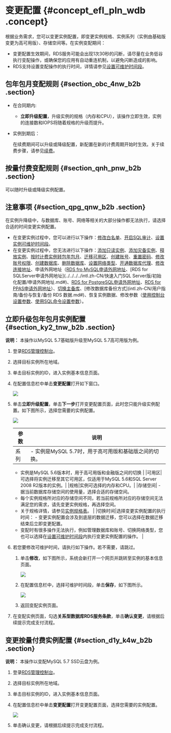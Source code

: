 # 变更配置 {#concept_efl_pln_wdb .concept}

根据业务需求，您可以变更实例配置，即变更实例规格、实例系列（实例由基础版变更为高可用版）、存储空间等。在实例变配期间：

-   变更配置生效期间，RDS服务可能会出现1次30秒的闪断，请尽量在业务低谷执行变配操作，或确保您的应用有自动重连机制，以避免闪断造成的影响。
-   RDS支持设置变配操作的执行时间，详情请参见[设置可维护时间段](intl.zh-CN/用户指南/实例管理/设置可维护时间段.md#)。

## 包年包月变配规则 {#section_obc_4nw_b2b .section}

-   在合同期内:

    -   **立即升级配置**，升级实例的规格（内存和CPU），该操作立即生效，实例的连接数和IOPS将随着规格的升级而提升。
-   实例到期后：

    在续费期间可以升级或降级配置，新配置在新的计费周期开始时生效。关于续费步骤，请参见[续费](../../../../intl.zh-CN/产品定价/续费.md#)。


## 按量付费变配规则 {#section_qnh_pnw_b2b .section}

可以随时升级或降级实例配置。

## 注意事项 {#section_qpg_qnw_b2b .section}

在实例升降级中，与数据库、账号、网络等相关的大部分操作都无法执行，请选择合适的时间变更实例配置。

-   在变更实例过程中，您可以进行以下操作：[修改白名单](intl.zh-CN/用户指南/安全管理/设置白名单.md#)、[开启SQL审计](intl.zh-CN/用户指南/安全管理/SQL审计.md#)、[设置实例可维护时间段](intl.zh-CN/用户指南/实例管理/设置可维护时间段.md#)。
-   在变更实例过程中，您无法进行以下操作：[添加只读实例](../../../../intl.zh-CN/快速入门MySQL版/扩展实例/只读实例/创建只读实例.md#)、[添加灾备实例](../../../../intl.zh-CN/快速入门MySQL版/扩展实例/灾备实例.md#)、[释放实例](intl.zh-CN/用户指南/实例管理/释放实例.md#)、[按时计费实例转包年包月](intl.zh-CN/用户指南/实例管理/按时计费实例转包年包月.md#)、[迁移可用区](intl.zh-CN/用户指南/实例管理/迁移可用区.md#)、[创建账号](intl.zh-CN/用户指南/账号管理/创建账号.md#)、[重置密码](intl.zh-CN/用户指南/账号管理/重置密码.md#)、[修改账号权限](intl.zh-CN/用户指南/账号管理/修改账号权限.md#)、[创建数据库](intl.zh-CN/用户指南/数据库管理/创建数据库.md#)、[删除数据库](intl.zh-CN/用户指南/数据库管理/删除数据库.md#)、[设置网络类型](intl.zh-CN/用户指南/网络管理/设置网络类型.md#)、[开通数据库代理](开通数据库代理https://www.alibabacloud.com/help/zh/doc-detail/72253.htm)、[修改连接地址](intl.zh-CN/用户指南/网络管理/设置内外网地址.md#)、申请外网地址（[RDS fro MySQL申请外网地址](../../../../intl.zh-CN/快速入门MySQL版/初始化配置/申请外网地址.md#)、[RDS for SQLServer申请外网地址](../../../../intl.zh-CN/快速入门SQL Server版/初始化配置/申请外网地址.md#)、[RDS for PostgreSQL申请外网地址](../../../../intl.zh-CN/快速入门PostgreSQL版/初始化配置/申请外网地址.md#)、[RDS for PPAS申请外网地址](../../../../intl.zh-CN/快速入门PPAS版/初始化配置/申请外网地址.md#)）、[切换主备库](intl.zh-CN/用户指南/实例管理/切换主备实例.md#)、[修改数据库备份方式](intl.zh-CN/用户指南/备份与恢复/备份 RDS 数据.md#)、恢复实例数据、修改参数（[使用控制台设置参数](intl.zh-CN/用户指南/实例管理/设置实例参数/使用控制台设置参数.md#)、[使用SQL命令设置参数](intl.zh-CN/用户指南/实例管理/设置实例参数/使用SQL命令设置参数.md#)）。

## 立即升级包年包月实例配置 {#section_ky2_tnw_b2b .section}

**说明：** 本操作以MySQL 5.7基础版升级至MySQL 5.7高可用版为例。

1.  登录[RDS管理控制台](https://rds.console.aliyun.com/?spm=a2c63.p38356.a3.3.1af14aacbVb5vt)。
2.  选择目标实例所在地域。
3.  单击目标实例的ID，进入实例基本信息页面。
4.  在配置信息栏中单击**变更配置**打开如下窗口。

    ![](http://static-aliyun-doc.oss-cn-hangzhou.aliyuncs.com/assets/img/7891/15326037427047_zh-CN.png)

5.  单击**立即升级配置**，单击**下一步**打开变更配置页面，此时您只能升级实例配置。如下图所示，选择您需要的实例配置。

    ![](http://static-aliyun-doc.oss-cn-hangzhou.aliyuncs.com/assets/img/7891/15326037423042_zh-CN.png)

    |参数|说明|
    |--|--|
    |系列|     -   实例是MySQL 5.7时，用于高可用版和基础版之间的切换。
    -   实例是MySQL 5.6版本时，用于高可用版和金融版之间的切换
 |
    |可用区|可选择将实例迁移至其它可用区，仅适用于MySQL 5.6和SQL Server 2008 R2版本的实例。|
    |规格|实例可选择的内存和CPU。|
    |存储空间|     -   据当前数据库存储空间的使用量，选择合适的存储空间。
    -   每个实例规格所对应的存储空间不同，若当前规格所对应的存储空间无法满足您的需求，请先变更实例规格，再选择空间。
    -   关于规格详情，请参见[实例规格表](../../../../intl.zh-CN/产品简介/实例规格/实例规格表.md#)。
 |
    |切换时间|选择变更实例配置的执行时间：    -   变更实例配置会涉及到底层的数据迁移，您可以选择在数据迁移结束后立即变更配置。
    -   变配时有很多操作无法执行，例如管理数据库和账号、切换网络类型，您也可以选择在[设置可维护时间段](intl.zh-CN/用户指南/实例管理/设置可维护时间段.md#)内执行变更实例配置的操作。
|

6.  若您要修改可维护时间，请执行如下操作。若不需要，请跳过。
    1.  单击**修改**，如下图所示，系统会新打开一个网页并跳转至实例的基本信息页面。

        ![](http://static-aliyun-doc.oss-cn-hangzhou.aliyuncs.com/assets/img/7891/15326037427256_zh-CN.png)

    2.  在配置信息栏中，选择可维护时间段，单击**保存**，如下图所示。

        ![](http://static-aliyun-doc.oss-cn-hangzhou.aliyuncs.com/assets/img/7891/15326037427257_zh-CN.png)

    3.  返回变配实例页面。
7.  在变配实例页面，勾选**关系型数据库RDS服务条款**，单击**确认变更**，请根据后续提示完成支付流程。

## 变更按量付费实例配置 {#section_d1y_k4w_b2b .section}

**说明：** 本操作以变配MySQL 5.7 SSD云盘为例。

1.  登录[RDS管理控制台](https://rds.console.aliyun.com/?spm=a2c63.p38356.a3.3.1af14aacbVb5vt)。
2.  选择目标实例所在地域。
3.  单击目标实例的ID，进入实例基本信息页面。
4.  在配置信息栏中单击**变更配置**打开变更配置页面，选择您需要的实例配置。

    ![](http://static-aliyun-doc.oss-cn-hangzhou.aliyuncs.com/assets/img/7891/15326037427255_zh-CN.png)

5.  单击确认变更，请根据后续提示完成支付流程。

